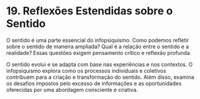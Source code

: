 # 19. Reflexões Estendidas sobre o Sentido

O sentido é uma parte essencial do infopsiquismo. Como podemos refletir sobre o sentido de maneira ampliada? Qual é a relação entre o sentido e a realidade? Essas questões exigem pensamento crítico e reflexão profunda.

O sentido evolui e se adapta com base nas experiências e nos contextos. O infopsiquismo explora como os processos individuais e coletivos contribuem para a criação e transformação do sentido. Além disso, examina os desafios impostos pelo excesso de informações e as oportunidades oferecidas por uma abordagem consciente e criativa.
